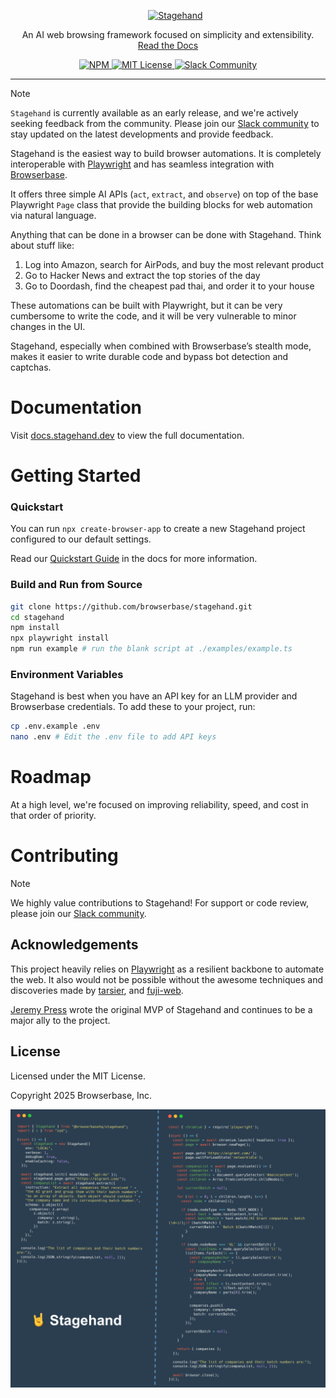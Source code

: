 <div id="toc" align="center">
  <ul style="list-style: none">
    <a href="https://stagehand.dev">
      <picture>
        <source media="(prefers-color-scheme: dark)" srcset="https://stagehand.dev/logo-dark.svg" />
        <img alt="Stagehand" src="https://stagehand.dev/logo-light.svg" />
      </picture>
    </a>
  </ul>
</div>

<p align="center">
  An AI web browsing framework focused on simplicity and extensibility.<br>
  <a href="https://docs.stagehand.dev">Read the Docs</a>
</p>

<p align="center">
  <a href="https://www.npmjs.com/package/@browserbasehq/stagehand">
    <picture>
      <source media="(prefers-color-scheme: dark)" srcset="https://stagehand.dev/api/assets/npm?mode=dark" />
      <img alt="NPM" src="https://stagehand.dev/api/assets/npm?mode=light" />
    </picture>
  </a>
  <a href="https://github.com/browserbase/stagehand/tree/main?tab=MIT-1-ov-file#MIT-1-ov-file">
    <picture>
      <source media="(prefers-color-scheme: dark)" srcset="https://stagehand.dev/api/assets/license?mode=dark" />
      <img alt="MIT License" src="https://stagehand.dev/api/assets/license?mode=light" />
    </picture>
  </a>
  <a href="https://join.slack.com/t/stagehand-dev/shared_invite/zt-2tdncfgkk-fF8y5U0uJzR2y2_M9c9OJA">
    <picture>
      <source media="(prefers-color-scheme: dark)" srcset="https://stagehand.dev/api/assets/slack?mode=dark" />
      <img alt="Slack Community" src="https://stagehand.dev/api/assets/slack?mode=light" />
    </picture>
  </a>
</p>

---

> [!NOTE] 
> `Stagehand` is currently available as an early release, and we're actively seeking feedback from the community. Please join our [Slack community](https://join.slack.com/t/stagehand-dev/shared_invite/zt-2tdncfgkk-fF8y5U0uJzR2y2_M9c9OJA) to stay updated on the latest developments and provide feedback.

Stagehand is the easiest way to build browser automations. It is completely interoperable with [Playwright](https://playwright.dev/) and has seamless integration with [Browserbase](https://browserbase.com/).

It offers three simple AI APIs (`act`, `extract`, and `observe`) on top of the base Playwright `Page` class that provide the building blocks for web automation via natural language.

Anything that can be done in a browser can be done with Stagehand. Think about stuff like:

1. Log into Amazon, search for AirPods, and buy the most relevant product
1. Go to Hacker News and extract the top stories of the day
1. Go to Doordash, find the cheapest pad thai, and order it to your house

These automations can be built with Playwright, but it can be very cumbersome to write the code, and it will be very vulnerable to minor changes in the UI.

Stagehand, especially when combined with Browserbase’s stealth mode, makes it easier to write durable code and bypass bot detection and captchas.

# Documentation

Visit [docs.stagehand.dev](https://docs.stagehand.dev) to view the full documentation.

# Getting Started

### Quickstart

You can run `npx create-browser-app` to create a new Stagehand project configured to our default settings.

Read our [Quickstart Guide](https://docs.stagehand.dev/get_started/quickstart) in the docs for more information.

### Build and Run from Source

```bash
git clone https://github.com/browserbase/stagehand.git
cd stagehand
npm install
npx playwright install
npm run example # run the blank script at ./examples/example.ts
```

### Environment Variables

Stagehand is best when you have an API key for an LLM provider and Browserbase credentials. To add these to your project, run:

```bash
cp .env.example .env
nano .env # Edit the .env file to add API keys
```

# Roadmap

At a high level, we're focused on improving reliability, speed, and cost in that order of priority.

# Contributing

> [!NOTE]  
> We highly value contributions to Stagehand! For support or code review, please join our [Slack community](https://join.slack.com/t/stagehand-dev/shared_invite/zt-2tdncfgkk-fF8y5U0uJzR2y2_M9c9OJA).


## Acknowledgements

This project heavily relies on [Playwright](https://playwright.dev/) as a resilient backbone to automate the web. It also would not be possible without the awesome techniques and discoveries made by [tarsier](https://github.com/reworkd/tarsier), and [fuji-web](https://github.com/normal-computing/fuji-web).

[Jeremy Press](https://x.com/jeremypress) wrote the original MVP of Stagehand and continues to be a major ally to the project.

## License

Licensed under the MIT License.

Copyright 2025 Browserbase, Inc.

![](./docs/media/stagehand-playwright.png)